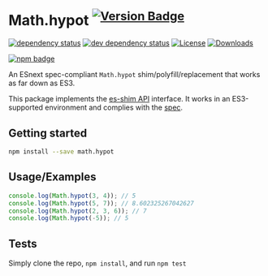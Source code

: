 # Math.hypot <sup>[![Version Badge][npm-version-svg]][package-url]</sup>

[![dependency status][deps-svg]][deps-url]
[![dev dependency status][dev-deps-svg]][dev-deps-url]
[![License][license-image]][license-url]
[![Downloads][downloads-image]][downloads-url]

[![npm badge][npm-badge-png]][package-url]

An ESnext spec-compliant `Math.hypot` shim/polyfill/replacement that works as far down as ES3.

This package implements the [es-shim API](https://github.com/es-shims/api) interface. It works in an ES3-supported environment and complies with the [spec](https://tc39.es/ecma262/#sec-map-objects).

## Getting started

```sh
npm install --save math.hypot
```

## Usage/Examples

```js
console.log(Math.hypot(3, 4)); // 5
console.log(Math.hypot(5, 7)); // 8.602325267042627
console.log(Math.hypot(2, 3, 6)); // 7
console.log(Math.hypot(-5)); // 5
```

## Tests
Simply clone the repo, `npm install`, and run `npm test`

[package-url]: https://npmjs.org/package/math.hypot
[npm-version-svg]: https://versionbadg.es/es-shims/Math.hypot.svg
[deps-svg]: https://david-dm.org/es-shims/Math.hypot.svg
[deps-url]: https://david-dm.org/es-shims/Math.hypot
[dev-deps-svg]: https://david-dm.org/es-shims/Math.hypot/dev-status.svg
[dev-deps-url]: https://david-dm.org/es-shims/Math.hypot#info=devDependencies
[npm-badge-png]: https://nodei.co/npm/math.hypot.png?downloads=true&stars=true
[license-image]: https://img.shields.io/npm/l/math.hypot.svg
[license-url]: LICENSE
[downloads-image]: https://img.shields.io/npm/dm/math.hypot.svg
[downloads-url]: https://npm-stat.com/charts.html?package=math.hypot
